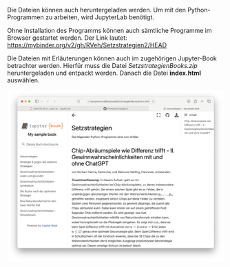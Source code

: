 Die Dateien können auch heruntergeladen werden. Um mit den Python-Programmen zu arbeiten, wird JupyterLab benötigt.

Ohne Installation des Programms können auch sämtliche Programme im Browser gestartet werden. Der Link lautet:
https://mybinder.org/v2/gh/RVeh/Setzstrategien2/HEAD

Die Dateien mit Erläuterungen können auch im zugehörigen Jupyter-Book betrachter werden. 
Hierfür muss die Datei *SetzstrategienBooks.zip* heruntergeladen und entpackt werden. Danach die Datei **index.html** auswählen. 

![Alt-Text](JupyterBook.png)
